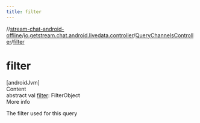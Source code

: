 ```yaml
---
title: filter
---
```

//[stream-chat-android-offline](../../../index.md)/[io.getstream.chat.android.livedata.controller](../index.md)/[QueryChannelsController](index.md)/[filter](filter.md)



# filter  
[androidJvm]  
Content  
abstract val [filter](filter.md): FilterObject  
More info  


The filter used for this query

  




